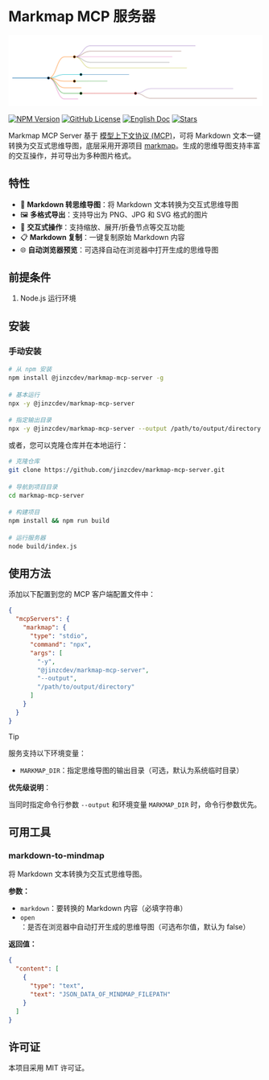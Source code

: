 # Markmap MCP 服务器

![321](./docs/markmap_zh.svg)

[![NPM Version](https://img.shields.io/npm/v/@jinzcdev/markmap-mcp-server.svg)](https://www.npmjs.com/package/@jinzcdev/markmap-mcp-server)
[![GitHub License](https://img.shields.io/github/license/jinzcdev/markmap-mcp-server.svg)](https://www.npmjs.com/package/@jinzcdev/markmap-mcp-server)
[![English Doc](https://img.shields.io/badge/English-Click-blue)](README.md)
[![Stars](https://img.shields.io/github/stars/jinzcdev/markmap-mcp-server)](https://github.com/jinzcdev/markmap-mcp-server)

Markmap MCP Server 基于 [模型上下文协议 (MCP)](https://modelcontextprotocol.io/introduction)，可将 Markdown 文本一键转换为交互式思维导图，底层采用开源项目 [markmap](https://github.com/markmap/markmap)。生成的思维导图支持丰富的交互操作，并可导出为多种图片格式。

## 特性

- 🌠 **Markdown 转思维导图**：将 Markdown 文本转换为交互式思维导图
- 🖼️ **多格式导出**：支持导出为 PNG、JPG 和 SVG 格式的图片
- 🔄 **交互式操作**：支持缩放、展开/折叠节点等交互功能
- 📋 **Markdown 复制**：一键复制原始 Markdown 内容
- 🌐 **自动浏览器预览**：可选择自动在浏览器中打开生成的思维导图

## 前提条件

1. Node.js 运行环境

## 安装

### 手动安装

```bash
# 从 npm 安装
npm install @jinzcdev/markmap-mcp-server -g

# 基本运行
npx -y @jinzcdev/markmap-mcp-server

# 指定输出目录
npx -y @jinzcdev/markmap-mcp-server --output /path/to/output/directory
```

或者，您可以克隆仓库并在本地运行：

```bash
# 克隆仓库
git clone https://github.com/jinzcdev/markmap-mcp-server.git

# 导航到项目目录
cd markmap-mcp-server

# 构建项目
npm install && npm run build

# 运行服务器
node build/index.js
```

## 使用方法

添加以下配置到您的 MCP 客户端配置文件中：

```json
{
  "mcpServers": {
    "markmap": {
      "type": "stdio",
      "command": "npx",
      "args": [
        "-y",
        "@jinzcdev/markmap-mcp-server",
        "--output",
        "/path/to/output/directory"
      ]
    }
  }
}
```

> [!TIP]
>
> 服务支持以下环境变量：
>
> - `MARKMAP_DIR`：指定思维导图的输出目录（可选，默认为系统临时目录）
>
> **优先级说明**：
>
> 当同时指定命令行参数 `--output` 和环境变量 `MARKMAP_DIR` 时，命令行参数优先。

## 可用工具

### markdown-to-mindmap

将 Markdown 文本转换为交互式思维导图。

**参数：**

- `markdown`：要转换的 Markdown 内容（必填字符串）
- `open`：是否在浏览器中自动打开生成的思维导图（可选布尔值，默认为 false）

**返回值：**

```json
{
  "content": [
    {
      "type": "text",
      "text": "JSON_DATA_OF_MINDMAP_FILEPATH"
    }
  ]
}
```

## 许可证

本项目采用 MIT 许可证。
